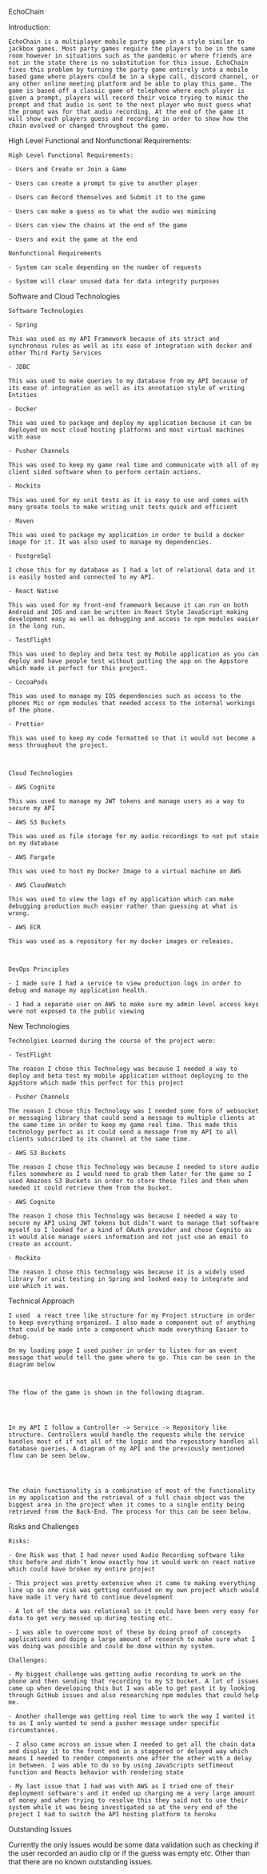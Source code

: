 EchoChain 

Introduction: 

	EchoChain is a multiplayer mobile party game in a style similar to jackbox games. Most party games require the players to be in the same room however in situations such as the pandemic or where friends are not in the state there is no substitution for this issue. EchoChain fixes this problem by turning the party game entirely into a mobile based game where players could be in a skype call, discord channel, or any other online meeting platform and be able to play this game. The game is based off a classic game of telephone where each player is given a prompt, players will record their voice trying to mimic the prompt and that audio is sent to the next player who must guess what the prompt was for that audio recording. At the end of the game it will show each players guess and recording in order to show how the chain evolved or changed throughout the game.  

 

High Level Functional and Nonfunctional Requirements: 

	High Level Functional Requirements: 

	- Users and Create or Join a Game 

	- Users can create a prompt to give to another player 

	- Users can Record themselves and Submit it to the game 

	- Users can make a guess as to what the audio was mimicing 

	- Users can view the chains at the end of the game 

	- Users and exit the game at the end 

	Nonfunctional Requirements 

	- System can scale depending on the number of requests 

	- System will clear unused data for data integrity purposes 

 

Software and Cloud Technologies 

	Software Technologies 

	- Spring 

	This was used as my API Framework because of its strict and synchronous rules as well as its ease of integration with docker and other Third Party Services 

	- JDBC 

	This was used to make queries to my database from my API because of its ease of integration as well as its annotation style of writing Entities 

	- Docker 

	This was used to package and deploy my application because it can be deployed on most cloud hosting platforms and most virtual machines with ease 

	- Pusher Channels 

	This was used to keep my game real time and communicate with all of my client sided software when to perform certain actions. 

	- Mockito 

	This was used for my unit tests as it is easy to use and comes with many greate tools to make writing unit tests quick and efficient 

	- Maven 

	This was used to package my application in order to build a docker image for it. It was also used to manage my dependencies. 

	- PostgreSql 

	I chose this for my database as I had a lot of relational data and it is easily hosted and connected to my API. 

	- React Native 

	This was used for my front-end framework because it can run on both Android and IOS and can be written in React Style JavaScript making development easy as well as debugging and access to npm modules easier in the long run. 

	- TestFlight 

	This was used to deploy and beta test my Mobile application as you can deploy and have people test without putting the app on the Appstore which made it perfect for this project. 

	- CocoaPods 

	This was used to manage my IOS dependencies such as access to the phones Mic or npm modules that needed access to the internal workings of the phone. 

	- Prettier 

	This was used to keep my code formatted so that it would not become a mess throughout the project. 

 

	Cloud Technologies 

	- AWS Cognito 

	This was used to manage my JWT tokens and manage users as a way to secure my API 

	- AWS S3 Buckets 

	This was used as file storage for my audio recordings to not put stain on my database 

	- AWS Fargate 

	This was used to host my Docker Image to a virtual machine on AWS 

	- AWS CloudWatch 

	This was used to view the logs of my application which can make debugging production much easier rather than guessing at what is wrong.  

	- AWS ECR 

	This was used as a repository for my docker images or releases. 

	 

	DevOps Principles 

	- I made sure I had a service to view production logs in order to debug and manage my application health.  

	- I had a separate user on AWS to make sure my admin level access keys were not exposed to the public viewing 

	 

New Technologies 

	Technolgies Learned during the course of the project were: 

	- TestFlight 

	The reason I chose this Technology was because I needed a way to deploy and beta test my mobile application without deploying to the AppStore which made this perfect for this project 

	- Pusher Channels 

	The reason I chose this Technology was I needed some form of websocket or messaging library that could send a message to multiple clients at the same time in order to keep my game real time. This made this technology perfect as it could send a message from my API to all clients subscribed to its channel at the same time. 

	- AWS S3 Buckets 

	The reason I chose this Technology was because I needed to store audio files somewhere as I would need to grab them later for the game so I used Amazons S3 Buckets in order to store these files and then when needed it could retrieve them from the bucket. 

	- AWS Cognito 

	The reason I chose this Technology was because I needed a way to secure my API using JWT tokens but didn’t want to manage that software myself so I looked for a kind of OAuth provider and chose Cognito as it would also manage users information and not just use an email to create an account.  

	- Mockito 

	The reason I chose this technology was because it is a widely used library for unit testing in Spring and looked easy to integrate and use which it was.  

 

Technical Approach 

	I used  a react tree like structure for my Project structure in order to keep everything organized. I also made a component out of anything that could be made into a component which made everything Easier to debug.  

	On my loading page I used pusher in order to listen for an event message that would tell the game where to go. This can be seen in the diagram below 

 

	The flow of the game is shown in the following diagram. 

	 
 

	In my API I follow a Controller -> Service -> Repository like structure. Controllers would handle the requests while the service handles most of if not all of the logic and the repository handles all database queries. A diagram of my API and the previously mentioned flow can be seen below. 

	 
 

	The chain functionality is a combination of most of the functionality in my application and the retrieval of a full chain object was the biggest area in the project when it comes to a single entity being retrieved from the Back-End. The process for this can be seen below.  

	 

 

Risks and Challenges 

	Risks: 

	- One Risk was that I had never used Audio Recording software like this before and didn’t know exactly how it would work on react native which could have broken my entire project 

	- This project was pretty extensive when it came to making everything line up so one risk was getting confused on my own project which would have made it very hard to continue development 

	- A lot of the data was relational so it could have been very easy for data to get very messed up during testing etc. 

	- I was able to overcome most of these by doing proof of concepts applications and doing a large amount of research to make sure what I was doing was possible and could be done within my system. 

	Challenges: 

	- My biggest challenge was getting audio recording to work on the phone and then sending that recording to my S3 bucket. A lot of issues came up when developing this but I was able to get past it by looking through GitHub issues and also researching npm modules that could help me.  

	- Another challenge was getting real time to work the way I wanted it to as I only wanted to send a pusher message under specific circumstances. 

	- I also came across an issue when I needed to get all the chain data and display it to the front end in a staggered or delayed way which means I needed to render components one after the other with a delay in between. I was able to do so by using JavaScripts setTimeout function and Reacts behavior with rendering state 

	- My last issue that I had was with AWS as I tried one of their deployment software's and it ended up charging me a very large amount of money and when trying to resolve this they said not to use their system while it was being investigated so at the very end of the project I had to switch the API hosting platform to heroku  

 

Outstanding Issues 

 Currently the only issues would be some data validation such as checking if the user recorded an audio clip or if the guess was empty etc. Other than that there are no known outstanding issues. 

 
